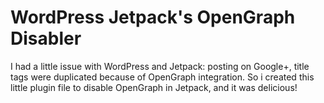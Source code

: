 # WordPress Jetpack's OpenGraph Disabler

I had a little issue with WordPress and Jetpack: posting on Google+, title tags were duplicated because of OpenGraph integration.
So i created this little plugin file to disable OpenGraph in Jetpack, and it was delicious!